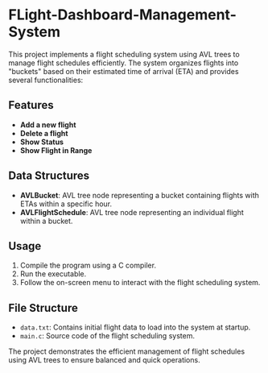 # FLight-Dashboard-Management-System


This project implements a flight scheduling system using AVL trees to manage flight schedules efficiently. The system organizes flights into "buckets" based on their estimated time of arrival (ETA) and provides several functionalities:

## Features

- **Add a new flight**
- **Delete a flight**
- **Show Status**
- **Show Flight in Range**
  
## Data Structures

- **AVLBucket**: AVL tree node representing a bucket containing flights with ETAs within a specific hour.
- **AVLFlightSchedule**: AVL tree node representing an individual flight within a bucket.

## Usage

1. Compile the program using a C compiler.
2. Run the executable.
3. Follow the on-screen menu to interact with the flight scheduling system.

## File Structure

- `data.txt`: Contains initial flight data to load into the system at startup.
- `main.c`: Source code of the flight scheduling system.

The project demonstrates the efficient management of flight schedules using AVL trees to ensure balanced and quick operations.

